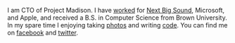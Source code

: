 I am CTO of Project Madison. I have [worked](http://www.linkedin.com/in/walterblaurock) for [Next Big Sound](https://www.nextbigsound.com), Microsoft, and Apple, and received a B.S. in Computer Science from Brown University. In my spare time I enjoying taking [photos](http://instagram.com/walterblaurock) and writing [code](http://github.com/wb). You can find me on [facebook](http://facebook.com/walterblaurock) and [twitter](https://twitter.com/walterblaurock).
